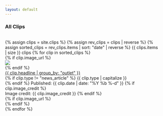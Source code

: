 ```yaml
---
layout: default
---
```

<div class="clip-box">
<h3><a name="All Clips"></a>All Clips</h3>
<br>
{% assign clips = site.clips %}
{% assign rev_clips = clips | reverse %}
{% assign sorted_clips = rev_clips.items | sort: "date" | reverse %}
{{ clips.items | size }} clips
{% for clip in sorted_clips %}
	<div class="clip-item">
		{% if clip.image_url %}
		<div class="clip-crop">
			<img class="clip-img" src="{{ clip.image_url }}">
		</div>
		{% endif %}
		<div class="clip-link">
		<a href="{{ clip.address }}" class="clip-link-size" target="_blank">{{ clip.headline | group_by: "outlet" }}</a>
		<br>
		{% if clip.type != "news_article" %}
		{{ clip.type | capitalize }}
		<br>
		{% endif %}
		Published: {{ clip.date | date: "%Y %b %-d" }}
		{% if clip.image_credit %}
		<br>
		Image credit: {{ clip.image_credit }}
		{% endif %}
		</div>
		{% if clip.image_url %}
		<div class="clear"></div>
		{% endif %}
	</div>
{% endfor %}
</div>
